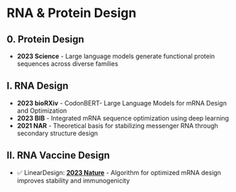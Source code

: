 # RNA & Protein Design

## 0. Protein Design

* **2023 Science** - Large language models generate functional protein sequences across diverse families

## I. RNA Design&#x20;

* **2023 bioRXiv** - CodonBERT- Large Language Models for mRNA Design and Optimization
* **2023 BIB** - Integrated mRNA sequence optimization using deep learning
* **2021 NAR** - Theoretical basis for stabilizing messenger RNA through secondary structure design

## II. RNA Vaccine Design

* &#x20;✅ LinearDesign: [**2023 Nature**](https://www.nature.com/articles/s41586-023-06127-z) - Algorithm for optimized mRNA design improves stability and immunogenicity
